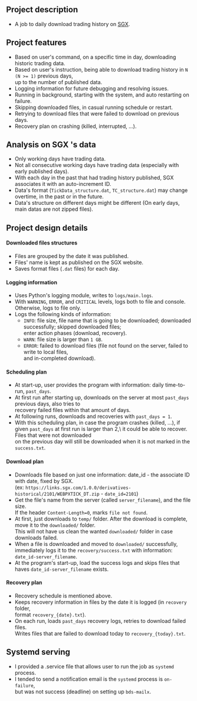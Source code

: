 ## Project description  
- A job to daily download trading history on [SGX](https://www.sgx.com/research-education/derivatives).  
  
## Project features
- Based on user's command, on a specific time in day, downloading historic trading data.   
- Based on user's instruction, being able to download trading history in ```N (N >= 1)``` previous days, \
  up to the number of published data.  
- Logging information for future debugging and resolving issues.  
- Running in background, starting with the system, and auto restarting on failure.  
- Skipping downloaded files, in casual running schedule or restart.  
- Retrying to download files that were failed to download on previous days.  
- Recovery plan on crashing (killed, interrupted, ...).  
  
## Analysis on SGX 's data  
- Only working days have trading data.  
- Not all consecutive working days have trading data (especially with early published days).  
- With each day in the past that had trading history published, SGX associates it with an auto-increment ID.
- Data's format (```TickData_structure.dat```, ```TC_structure.dat```) may change overtime, in the past or in the future.  
- Data's structure on different days might be different (On early days, main datas are not zipped files).
  
## Project design details  
#### Downloaded files structures  
- Files are grouped by the date it was published.  
- Files' name is kept as published on the SGX website.  
- Saves format files (```.dat``` files) for each day.  
  
#### Logging information  
- Uses Python's logging module, writes to ```logs/main.logs```.  
- With ```WARNING```, ```ERROR```, and ```CRITICAL``` levels, logs both to file and console. \
  Otherwise, logs to file only.  
- Logs the following kinds of information:
  * ```INFO```: file size, file name that is going to be downloaded; downloaded successfully; skipped downloaded files; \
    enter action phases (download, recovery).  
  * ```WARN```: file size is larger than ```1 GB```.  
  * ```ERROR```: failed to download files (file not found on the server, failed to write to local files, \
    and in-completed download).  
  
#### Scheduling plan  
- At start-up, user provides the program with information: daily time-to-run, ```past_days```.  
- At first run after starting up, downloads on the server at most ```past_days```  previous days, also tries to\
  recovery failed files within that amount of days.  
- At following runs, downloads and recoveries with ```past_days = 1```.  
- With this scheduling plan, in case the program crashes (killed, ...), if given ```past_days``` at first run is larger than 2,\ 
  it could be able to recover. Files that were not downloaded \
  on the previous day will still be downloaded when it is not marked in the ```success.txt```.  
  
#### Download plan    
- Downloads file based on just one information: date_id - the associate ID with date, fixed by SGX. \
  (ex: ```https://links.sgx.com/1.0.0/derivatives-historical/2101/WEBPXTICK_DT.zip``` - ```date_id=2101```)  
- Get the file's name from the server (called ```server_filename```), and the file size. \
  If the header ```Content-Length=0```, marks ```file not found```.   
- At first, just downloads to ```temp/``` folder. After the download is complete, move it to the ```downloaded/``` folder. \
  This will not have us clean the wanted ```downloaded/``` folder in case downloads failed.  
- When a file is downloaded and moved to ```downloaded/``` successfully, immediately logs it to the ```recovery/success.txt``` with information: ```date_id-server_filename```.  
- At the program's start-up, load the success logs and skips files that haves ```date_id-server_filename``` exists.  
  
#### Recovery plan  
- Recovery schedule is mentioned above.  
- Keeps recovery information in files by the date it is logged (in ```recovery``` folder,\
  format ```recovery_{date}.txt```).  
- On each run, loads ```past_days``` recovery logs, retries to download failed files. \
  Writes files that are failed to download today to ```recovery_{today}.txt```.  
  
## Systemd serving  
- I provided a .service file that allows user to run the job as ```systemd``` process.  
- I tended to send a notification email is the ```systemd``` process is ```on-failure```, \
  but was not success (deadline) on setting up ```bds-mailx```.  
  
